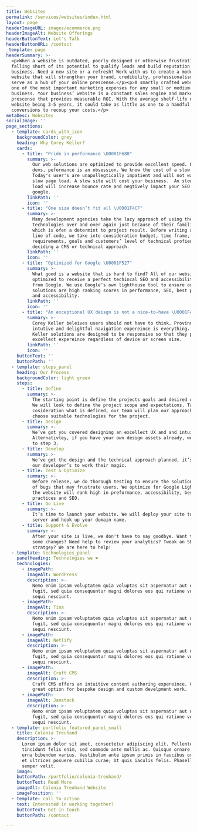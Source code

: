 ```yaml
---
title: Websites
permalink: /services/websites/index.html
layout: page
headerImageURL: images/ecommerce.png
headerImageAlt: Website Offerings
headerButtonText: Let's Talk
headerButtonURL: /contact
_template: page
headerSummary: >-
  <p>When a website is outdated, poorly designed or otherwise frustrating, it is
  falling short of its potential to qualify leads and build reputation for your
  business. Need a new site or a refresh? Work with us to create a modern
  website that will strengthen your brand, credibility, professionalism and
  serve as a hub of your online prescense.</p><p>A smartly crafted website is
  one of the most important marketing expenses for any small or medium-sized
  business. Your business’ website is a constant sales engine and marketing
  prescense that provides measurable ROI. With the average shelf-life of a
  website being 3-5 years, it could take as little as one to a handful of sales
  conversions to recoup your costs.</p>
metaDesc: Websites
socialImage: ''
page_sections:
  - template: cards_with_icon
    backgroundColor: grey
    heading: Why Corey Keller?
    cards:
      - title: "Pride in performance \U0001F680"
        summary: >-
          Our web solutions are optimized to provide excellent speed. For our
          devs, peformance is an obsession. We know the cost of a slow website.
          Today's user's are unapollegtically impatient and will not wait for a
          slow page load. A slow site will cost your business.  An slow page
          load will increase bounce rate and negtively impact your SEO score in
          google.
        linkPath: ''
        icon: ''
      - title: "One size doesn’t fit all \U0001F4CF"
        summary: >-
          Many development agencies take the lazy approach of using the same
          technologies over and over again just because of their familiarity
          which is ofen a determint to project result. Before writing a single
          line of code, we take into consideration budget, time frame,
          requirements, goals and customers’ level of technical profiency before
          deciding a CMS or technical approach.
        linkPath: ''
        icon: ''
      - title: "Optimized for Google \U0001F527"
        summary: >-
          What good is a website that is hard to find? All of our websites are
          optimized to receive a perfect techincal SEO and accessibility score
          from Google. We use Google’s own lighthouse tool to ensure our
          solutions are high ranking scores in performance, SEO, best practices
          and accessibility. 
        linkPath: ''
        icon: ''
      - title: "An exceptional UX deisgn is not a nice-to-have \U0001F4F2"
        summary: >-
          Corey Keller beleives users should not have to think. Provinding an
          intutive and delightful navigation expereince is everything. All Corey
          Keller solutions are designed to be responsive so that they provide an
          excellect expereince regardless of device or screen size.
        linkPath: ''
        icon: ''
    buttonText: ''
    buttonPath: ''
  - template: steps_panel
    heading: Our Process
    backgroundColor: light green
    steps:
      - title: Define
        summary: >-
          The starting point is define the projects goals and desired outcomes.
          We will look to define the project scope and expectations. Taking into
          cosideration what is defined, our team will plan our approach and
          choose suitable technologies for the project.
      - title: Design
        summary: >-
          We’ve got you covered designing an excellect UX and and intuitive UI.
          Alternativley, if you have your own design assets already, we can skip
          to step 3.
      - title: Develop
        summary: >-
          We’ve got the design and the technical approach planned, it’s time for
          our developer’s to work their magic.
      - title: Test & Optimize
        summary: >-
          Before release, we do thorough testing to ensure the solution is free
          of bugs that may frustrate users. We optimize for Google Lighthouse so
          the website will rank high in preformance, accessibility, best
          practices and SEO.
      - title: Go Live
        summary: >-
          It’s time to launch your website. We will deploy your site to the live
          server and hook up your domain name.
      - title: Support & Evolve
        summary: >-
          After your site is live, we don't have to say goodbye. Want to make
          some changes? Need help to review your analytics? Tweak an SEO
          stratgey? We are here to help!
  - template: technologies_panel
    panelHeading: Technologies we ❤️
    technologies:
      - imagePath:
        imageAlt: WordPress
        description: >-
          Nemo enim ipsam voluptatem quia voluptas sit aspernatur aut odit aut
          fugit, sed quia consequuntur magni dolores eos qui ratione voluptatem
          sequi nesciunt.
      - imagePath:
        imageAlt: Tina
        description: >-
          Nemo enim ipsam voluptatem quia voluptas sit aspernatur aut odit aut
          fugit, sed quia consequuntur magni dolores eos qui ratione voluptatem
          sequi nesciunt.
      - imagePath:
        imageAlt: Netlify
        description: >-
          Nemo enim ipsam voluptatem quia voluptas sit aspernatur aut odit aut
          fugit, sed quia consequuntur magni dolores eos qui ratione voluptatem
          sequi nesciunt.
      - imagePath:
        imageAlt: Craft CMS
        description: >-
          Craft CMS offers an intuitive content authoring expereince. Craft is a
          great option for bespoke design and custom develpment work.
      - imagePath:
        imageAlt: Jamstack
        description: >-
          Nemo enim ipsam voluptatem quia voluptas sit aspernatur aut odit aut
          fugit, sed quia consequuntur magni dolores eos qui ratione voluptatem
          sequi nesciunt.
  - template: portfolio_featured_panel_small
    title: Colonia Treuhand
    description: >-
      Lorem ipsum dolor sit amet, consectetur adipiscing elit. Pellentesque
      tincidunt felis enim, sed commodo ante mollis ac. Quisque ornare enim nec
      urna bibendum varius. Vestibulum ante ipsum primis in faucibus orci luctus
      et ultrices posuere cubilia curae; Ut quis iaculis felis. Phasellus luctus
      semper velit.
    image:
    buttonPath: /portfolio/colonia-treuhand/
    buttonText: Read More
    imageAlt: Colonia Treuhand Website
    imagePosition: ''
  - template: call_to_action
    text: Interested in working together?
    buttonText: Get in touch
    buttonPath: /contact

---
```



















